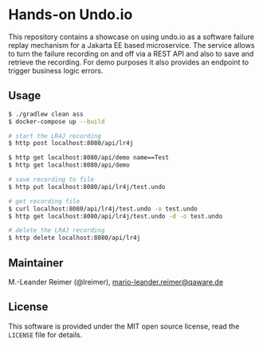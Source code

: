 # Hands-on Undo.io

This repository contains a showcase on using undo.io as a software failure replay mechanism for a Jakarta EE based
microservice. The service allows to turn the failure recording on and off via a REST API and also to save and retrieve
the recording. For demo purposes it also provides an endpoint to trigger business logic errors.

## Usage

```bash
$ ./gradlew clean ass
$ docker-compose up --build

# start the LR4J recording
$ http post localhost:8080/api/lr4j

$ http get localhost:8080/api/demo name==Test
$ http get localhost:8080/api/demo

# save recording to file
$ http put localhost:8080/api/lr4j/test.undo

# get recording file
$ curl localhost:8080/api/lr4j/test.undo -o test.undo
$ http get localhost:8080/api/lr4j/test.undo -d -o test.undo 

# delete the LR4J recording
$ http delete localhost:8080/api/lr4j 
```

## Maintainer

M.-Leander Reimer (@lreimer), <mario-leander.reimer@qaware.de>

## License

This software is provided under the MIT open source license, read the `LICENSE` file for details.
